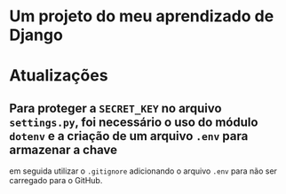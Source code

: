 # Um projeto do meu aprendizado de Django

# Atualizações
## Para proteger a `SECRET_KEY` no arquivo `settings.py`, foi necessário o uso do módulo `dotenv` e a criação de um arquivo `.env` para armazenar a chave
em seguida utilizar o `.gitignore` adicionando o arquivo `.env` para não ser carregado para o GitHub.